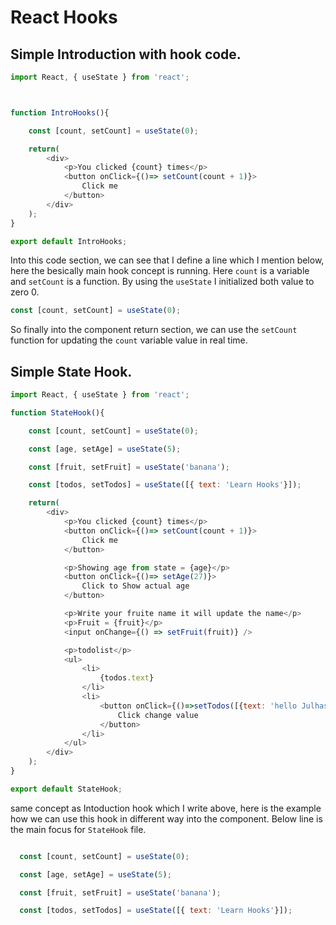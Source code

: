 # React Hooks

## Simple Introduction with hook code.

```js
import React, { useState } from 'react';



function IntroHooks(){

    const [count, setCount] = useState(0);

    return(
        <div>
            <p>You clicked {count} times</p>
            <button onClick={()=> setCount(count + 1)}>
                Click me
            </button>
        </div>
    );
}

export default IntroHooks;

```
Into this code section, we can see that I define a line which I mention below, here the besically main hook
concept is running. Here `count` is a variable and `setCount` is a function. By using the `useState` I initialized both value
to zero 0.

```js
const [count, setCount] = useState(0);

```
So finally into the component return section, we can use the `setCount` function for updating the `count` variable value
in real time.


## Simple State Hook.

```js
import React, { useState } from 'react';

function StateHook(){

    const [count, setCount] = useState(0);

    const [age, setAge] = useState(5);

    const [fruit, setFruit] = useState('banana');

    const [todos, setTodos] = useState([{ text: 'Learn Hooks'}]);

    return(
        <div>
            <p>You clicked {count} times</p>
            <button onClick={()=> setCount(count + 1)}>
                Click me
            </button>

            <p>Showing age from state = {age}</p>
            <button onClick={()=> setAge(27)}>
                Click to Show actual age
            </button>

            <p>Write your fruite name it will update the name</p>
            <p>Fruit = {fruit}</p>
            <input onChange={() => setFruit(fruit)} />

            <p>todolist</p>
            <ul>
                <li>
                    {todos.text}
                </li>
                <li>
                    <button onClick={()=>setTodos([{text: 'hello Julhas'}])}>
                        Click change value
                    </button>
                </li>
            </ul>
        </div>
    );
}

export default StateHook;

```
same concept as Intoduction hook which I write above, here is the example how we can use this hook in different way into the component. Below line is the main focus for `StateHook` file.

```js

  const [count, setCount] = useState(0);

  const [age, setAge] = useState(5);

  const [fruit, setFruit] = useState('banana');

  const [todos, setTodos] = useState([{ text: 'Learn Hooks'}]);

```



